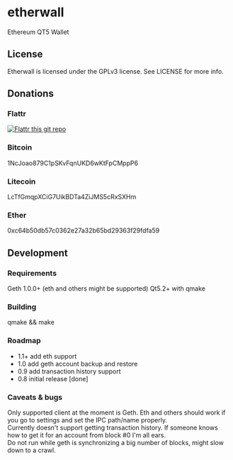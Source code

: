 # etherwall

Ethereum QT5 Wallet

## License

Etherwall is licensed under the GPLv3 license. See LICENSE for more info.

## Donations

### Flattr
[![Flattr this git repo](http://api.flattr.com/button/flattr-badge-large.png)](https://flattr.com/submit/auto?user_id=Almindor&url=https://github.com/almindor/etherwall&title=Etherwall&language=&tags=github&category=software)

### Bitcoin
1NcJoao879C1pSKvFqnUKD6wKtFpCMppP6

### Litecoin
LcTfGmqpXCiG7UikBDTa4ZiJMS5cRxSXHm

### Ether
0xc64b50db57c0362e27a32b65bd29363f29fdfa59

## Development

### Requirements

Geth 1.0.0+ (eth and others might be supported)
Qt5.2+ with qmake

### Building

qmake && make

### Roadmap

- 1.1+ add eth support
- 1.0 add geth account backup and restore
- 0.9 add transaction history support
- 0.8 initial release [done]

### Caveats & bugs

Only supported client at the moment is Geth. Eth and others should work if you go to settings and set the IPC path/name properly.  
Currently doesn't support getting transaction history. If someone knows how to get it for an account from block #0 I'm all ears.  
Do not run while geth is synchronizing a big number of blocks, might slow down to a crawl.  
